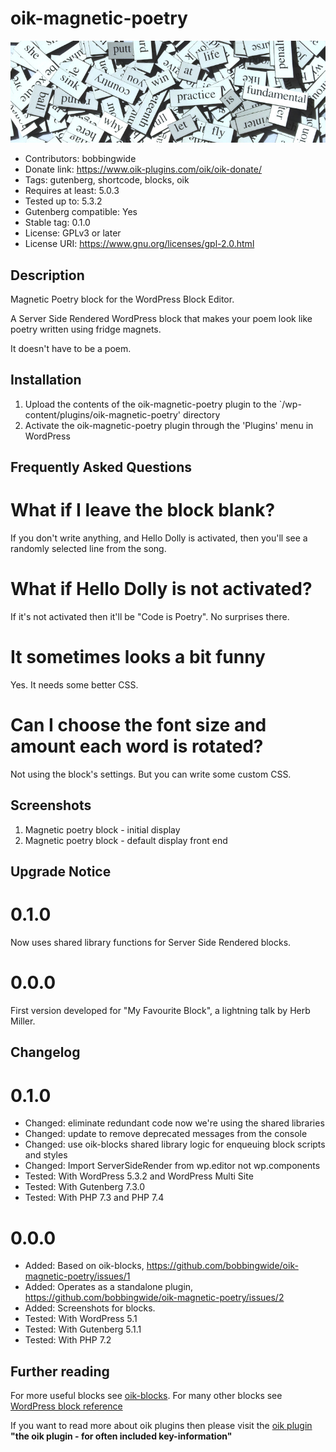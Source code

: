 # oik-magnetic-poetry 
![banner](https://raw.githubusercontent.com/bobbingwide/oik-magnetic-poetry/master/assets/oik-magnetic-poetry-banner-772x250.jpg)
* Contributors: bobbingwide
* Donate link: https://www.oik-plugins.com/oik/oik-donate/
* Tags: gutenberg, shortcode, blocks, oik
* Requires at least: 5.0.3
* Tested up to: 5.3.2
* Gutenberg compatible: Yes
* Stable tag: 0.1.0
* License: GPLv3 or later
* License URI: https://www.gnu.org/licenses/gpl-2.0.html

## Description 
Magnetic Poetry block for the WordPress Block Editor.

A Server Side Rendered WordPress block that makes your poem look like poetry written using fridge magnets.

It doesn't have to be a poem.

## Installation 
1. Upload the contents of the oik-magnetic-poetry plugin to the `/wp-content/plugins/oik-magnetic-poetry' directory
1. Activate the oik-magnetic-poetry plugin through the 'Plugins' menu in WordPress

## Frequently Asked Questions 
# What if I leave the block blank? 
If you don't write anything, and Hello Dolly is activated, then you'll see a randomly selected line from the song.

# What if Hello Dolly is not activated? 
If it's not activated then it'll be "Code is Poetry".
No surprises there.

# It sometimes looks a bit funny 
Yes. It needs some better CSS.

# Can I choose the font size and amount each word is rotated? 
Not using the block's settings.
But you can write some custom CSS.


## Screenshots 
1. Magnetic poetry block - initial display
2. Magnetic poetry block - default display front end

## Upgrade Notice 
# 0.1.0 
Now uses shared library functions for Server Side Rendered blocks.

# 0.0.0 
First version developed for "My Favourite Block", a lightning talk by Herb Miller.

## Changelog 
# 0.1.0 
* Changed: eliminate redundant code now we're using the shared libraries
* Changed: update to remove deprecated messages from the console
* Changed: use oik-blocks shared library logic for enqueuing block scripts and styles
* Changed: Import ServerSideRender from wp.editor not wp.components
* Tested: With WordPress 5.3.2 and WordPress Multi Site
* Tested: With Gutenberg 7.3.0
* Tested: With PHP 7.3 and PHP 7.4

# 0.0.0 
* Added: Based on oik-blocks, https://github.com/bobbingwide/oik-magnetic-poetry/issues/1
* Added: Operates as a standalone plugin, https://github.com/bobbingwide/oik-magnetic-poetry/issues/2
* Added: Screenshots for blocks.
* Tested: With WordPress 5.1
* Tested: With Gutenberg 5.1.1
* Tested: With PHP 7.2

## Further reading 
For more useful blocks see [oik-blocks](https://www.oik-plugins.com/blocks).
For many other blocks see [WordPress block reference](https://blocks.wp-a2z.org)

If you want to read more about oik plugins then please visit the
[oik plugin](https://www.oik-plugins.com/oik)
**"the oik plugin - for often included key-information"**

